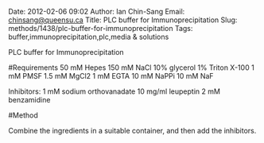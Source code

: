 Date: 2012-02-06 09:02
Author: Ian Chin-Sang
Email: chinsang@queensu.ca
Title: PLC buffer for Immunoprecipitation
Slug: methods/1438/plc-buffer-for-immunoprecipitation
Tags: buffer,immunoprecipitation,plc,media &amp; solutions

PLC buffer for Immunoprecipitation





#Requirements
50 mM Hepes
150 mM NaCl
10% glycerol
1% Triton X-100                      1 mM PMSF
1.5 mM MgCl2
1 mM EGTA
10 mM NaPPi
10 mM NaF

Inhibitors:
1 mM sodium orthovanadate
10 mg/ml leupeptin
2 mM benzamidine

#Method

Combine the ingredients in a suitable container, and then add the inhibitors.





